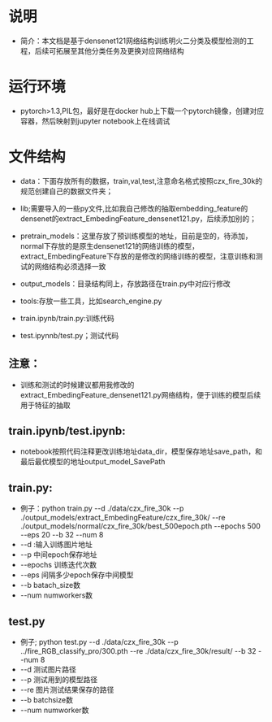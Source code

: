 # 说明
- 简介：本文档是基于densenet121网络结构训练明火二分类及模型检测的工程，后续可拓展至其他分类任务及更换对应网络结构
# 运行环境
- pytorch>1.3,PIL包，最好是在docker hub上下载一个pytorch镜像，创建对应容器，然后映射到jupyter notebook上在线调试
# 文件结构
- data：下面存放所有的数据，train,val,test,注意命名格式按照czx_fire_30k的规范创建自己的数据文件夹；

- lib;需要导入的一些py文件,比如我自己修改的抽取embedding_feature的densenet的extract_EmbedingFeature_densenet121.py，后续添加别的；

- pretrain_models：这里存放了预训练模型的地址，目前是空的，待添加，normal下存放的是原生densenet121的网络训练的模型，extract_EmbedingFeature下存放的是修改的网络训练的模型，注意训练和测试的网络结构必须选择一致

- output_models：目录结构同上，存放路径在train.py中对应行修改

- tools:存放一些工具，比如search_engine.py

- train.ipynb/train.py:训练代码

- test.ipynnb/test.py；测试代码

## 注意：
- 训练和测试的时候建议都用我修改的extract_EmbedingFeature_densenet121.py网络结构，便于训练的模型后续用于特征的抽取
##  train.ipynb/test.ipynb:
- notebook按照代码注释更改训练地址data_dir，模型保存地址save_path，和最后最优模型的地址output_model_SavePath

## train.py: 
- 例子：python train.py  --d ./data/czx_fire_30k --p ./output_models/extract_EmbedingFeature/czx_fire_30k/ --re ./output_models/normal/czx_fire_30k/best_500epoch.pth --epochs 500 --eps 20 --b 32 --num 8
- --d :输入训练图片地址
- --p 中间epoch保存地址
- --epochs 训练迭代次数
- --eps 间隔多少epoch保存中间模型
- --b batach_size数
- --num numworkers数

## test.py
- 例子; python test.py --d ./data/czx_fire_30k --p ../fire_RGB_classify_pro/300.pth --re ./data/czx_fire_30k/result/ --b 32 --num 8
- --d 测试图片路径
- --p 测试用到的模型路径
- --re 图片测试结果保存的路径
- --b batchsize数
- --num numworker数
